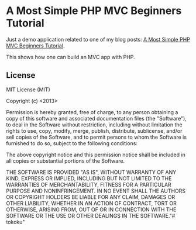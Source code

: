 A Most Simple PHP MVC Beginners Tutorial
====================

Just a demo application related to one of my blog posts: [A Most Simple PHP MVC Beginners Tutorial](http://requiremind.com/a-most-simple-php-mvc-beginners-tutorial/).

This shows how one can build an MVC app with PHP.

## License

MIT License (MIT)

Copyright (c) <2013> <Neil Rosenstech>

Permission is hereby granted, free of charge, to any person obtaining a copy
of this software and associated documentation files (the "Software"), to deal
in the Software without restriction, including without limitation the rights
to use, copy, modify, merge, publish, distribute, sublicense, and/or sell
copies of the Software, and to permit persons to whom the Software is
furnished to do so, subject to the following conditions:

The above copyright notice and this permission notice shall be included in
all copies or substantial portions of the Software.

THE SOFTWARE IS PROVIDED "AS IS", WITHOUT WARRANTY OF ANY KIND, EXPRESS OR
IMPLIED, INCLUDING BUT NOT LIMITED TO THE WARRANTIES OF MERCHANTABILITY,
FITNESS FOR A PARTICULAR PURPOSE AND NONINFRINGEMENT. IN NO EVENT SHALL THE
AUTHORS OR COPYRIGHT HOLDERS BE LIABLE FOR ANY CLAIM, DAMAGES OR OTHER
LIABILITY, WHETHER IN AN ACTION OF CONTRACT, TORT OR OTHERWISE, ARISING FROM,
OUT OF OR IN CONNECTION WITH THE SOFTWARE OR THE USE OR OTHER DEALINGS IN
THE SOFTWARE."# tokoku" 
